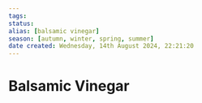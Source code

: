 ```yaml
---
tags: 
status:
alias: [balsamic vinegar]
season: [autumn, winter, spring, summer]
date created: Wednesday, 14th August 2024, 22:21:20
---
```


# Balsamic Vinegar